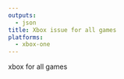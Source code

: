 ```yaml
---
outputs:
  - json
title: Xbox issue for all games
platforms:
  - xbox-one
---
```

xbox for all games